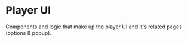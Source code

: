 # Player UI

Components and logic that make up the player UI and it's related pages (options & popup).
